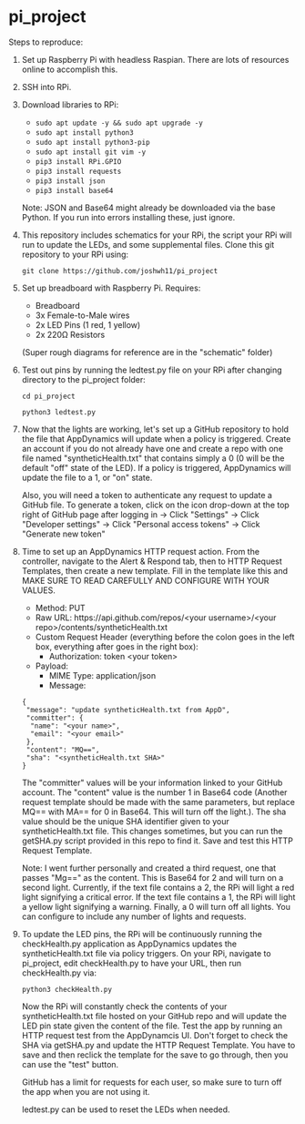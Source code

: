 # pi_project

Steps to reproduce:

1. Set up Raspberry Pi with headless Raspian. There are lots of resources online to accomplish this.
2. SSH into RPi.
3. Download libraries to RPi:

     * ```sudo apt update -y && sudo apt upgrade -y```
     * ```sudo apt install python3```
     * ```sudo apt install python3-pip```
     * ```sudo apt install git vim -y```
     * ```pip3 install RPi.GPIO```
     * ```pip3 install requests```
     * ```pip3 install json```
     * ```pip3 install base64```

    Note: JSON and Base64 might already be downloaded via the base Python. If you run into errors installing these, just ignore.

4. This repository includes schematics for your RPi, the script your RPi will run to update the LEDs, and some supplemental files. Clone this git repository to your
   RPi using:

    ```git clone https://github.com/joshwh11/pi_project```

5. Set up breadboard with Raspberry Pi. Requires:

    * Breadboard
    * 3x Female-to-Male wires
    * 2x LED Pins (1 red, 1 yellow)
    * 2x 220Ω Resistors 

    (Super rough diagrams for reference are in the "schematic" folder)

6. Test out pins by running the ledtest.py file on your RPi after changing directory to the pi_project folder:

    ```cd pi_project```
    
    ```python3 ledtest.py```
    
7. Now that the lights are working, let's set up a GitHub repository to hold the file that AppDynamics will update when a policy is triggered. Create an account if
   you do not already have one and create a repo with one file named "syntheticHealth.txt" that contains simply a 0 (0 will be the default "off" state of the LED). 
   If a policy is triggered, AppDynamics will update the file to a 1, or "on" state. 
   
   Also, you will need a token to authenticate any request to update a GitHub file. To generate a token, click on the icon drop-down at the top right of GitHub page 
   after logging in -> Click "Settings" -> Click "Developer settings" -> Click "Personal access tokens" -> Click "Generate new token"

8. Time to set up an AppDynamics HTTP request action. From the controller, navigate to the Alert & Respond tab, then to HTTP Request Templates, then create a new
   template. Fill in the template like this and MAKE SURE TO READ CAREFULLY AND CONFIGURE WITH YOUR VALUES.
   
   * Method: PUT
   * Raw URL: https://<span></span>api.github.com/repos/\<your username\>/\<your repo\>/contents/syntheticHealth.txt
   * Custom Request Header (everything before the colon goes in the left box, everything after goes in the right box): 
       * Authorization: token \<your token\>
   * Payload:
       * MIME Type: application/json
       * Message: 

    ```
    {
     "message": "update syntheticHealth.txt from AppD",
     "committer": {
      "name": "<your name>",
      "email": "<your email>"
     },
     "content": "MQ==",
     "sha": "<syntheticHealth.txt SHA>"
    }
    ```

    The "committer" values will be your information linked to your GitHub account. The "content" value is the number 1 in Base64 code (Another request
    template should be made with the same parameters, but replace MQ== with MA== for 0 in Base64. This will turn off the light.). The sha value should be the unique 
    SHA identifier given to your syntheticHealth.txt file. This changes sometimes, but you can run the getSHA.py script provided in this repo to find it. Save and
    test this HTTP Request Template.
   
    Note: I went further personally and created a third request, one that passes "Mg==" as the content. This is Base64 for 2 and will turn on a second light.
    Currently, if the text file contains a 2, the RPi will light a red light signifying a critical error. If the text file contains a 1, the RPi will light a 
    yellow light signifying a warning. Finally, a 0 will turn off all lights. You can configure to include any number of lights and requests.
    
9. To update the LED pins, the RPi will be continuously running the checkHealth.py application as AppDynamics updates the syntheticHealth.txt file via policy 
   triggers. On your RPi, navigate to pi_project, edit checkHealth.py to have your URL, then run checkHealth.py via:
   
   ```python3 checkHealth.py```
   
   Now the RPi will constantly check the contents of your syntheticHealth.txt file hosted on your GitHub repo and will update the LED pin state given the content
   of the file. Test the app by running an HTTP request test from the AppDynamcis UI. Don't forget to check the SHA via getSHA.py and update the HTTP Request
   Template. You have to save and then reclick the template for the save to go through, then you can use the "test" button.
   
   GitHub has a limit for requests for each user, so make sure to turn off the app when you are not using it.
   
   ledtest.py can be used to reset the LEDs when needed.
